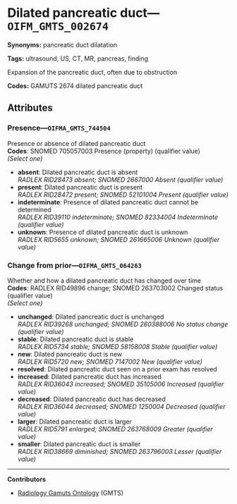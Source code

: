 # Dilated pancreatic duct—`OIFM_GMTS_002674`

**Synonyms:** pancreatic duct dilatation

**Tags:** ultrasound, US, CT, MR, pancreas, finding

Expansion of the pancreatic duct, often due to obstruction

**Codes:** GAMUTS 2674 dilated pancreatic duct

## Attributes

### Presence—`OIFMA_GMTS_744504`

Presence or absence of dilated pancreatic duct  
**Codes**: SNOMED 705057003 Presence (property) (qualifier value)  
*(Select one)*

- **absent**: Dilated pancreatic duct is absent  
_RADLEX RID28473 absent; SNOMED 2667000 Absent (qualifier value)_
- **present**: Dilated pancreatic duct is present  
_RADLEX RID28472 present; SNOMED 52101004 Present (qualifier value)_
- **indeterminate**: Presence of dilated pancreatic duct cannot be determined  
_RADLEX RID39110 indeterminate; SNOMED 82334004 Indeterminate (qualifier value)_
- **unknown**: Presence of dilated pancreatic duct is unknown  
_RADLEX RID5655 unknown; SNOMED 261665006 Unknown (qualifier value)_

### Change from prior—`OIFMA_GMTS_064263`

Whether and how a dilated pancreatic duct has changed over time  
**Codes**: RADLEX RID49896 change; SNOMED 263703002 Changed status (qualifier value)  
*(Select one)*

- **unchanged**: Dilated pancreatic duct is unchanged  
_RADLEX RID39268 unchanged; SNOMED 260388006 No status change (qualifier value)_
- **stable**: Dilated pancreatic duct is stable  
_RADLEX RID5734 stable; SNOMED 58158008 Stable (qualifier value)_
- **new**: Dilated pancreatic duct is new  
_RADLEX RID5720 new; SNOMED 7147002 New (qualifier value)_
- **resolved**: Dilated pancreatic duct seen on a prior exam has resolved  
- **increased**: Dilated pancreatic duct has increased  
_RADLEX RID36043 increased; SNOMED 35105006 Increased (qualifier value)_
- **decreased**: Dilated pancreatic duct has decreased  
_RADLEX RID36044 decreased; SNOMED 1250004 Decreased (qualifier value)_
- **larger**: Dilated pancreatic duct is larger  
_RADLEX RID5791 enlarged; SNOMED 263768009 Greater (qualifier value)_
- **smaller**: Dilated pancreatic duct is smaller  
_RADLEX RID38669 diminished; SNOMED 263796003 Lesser (qualifier value)_

---

**Contributors**

- [Radiology Gamuts Ontology](https://gamuts.net/) (GMTS)